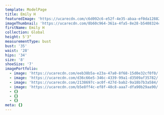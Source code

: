 ```yaml
---
template: ModelPage
title: Emily H
featuredImage: 'https://ucarecdn.com/c6d092c6-e52f-4e35-abaa-ef0da128823d/'
imageThumbnail: 'https://ucarecdn.com/8b60c964-361a-4fa5-8e28-b5408324c263/'
firstName: Emily H
collection: Global
height: 5'3"
measurementType: bust
bust: '35'
waist: '28'
hips: '34'
size: '8'
shoeSize: '7'
imagePortfolio:
  - image: 'https://ucarecdn.com/eeb38b5a-e23a-47a0-8f68-15d0e32cf0f0/'
  - image: 'https://ucarecdn.com/d36c66e5-346c-4339-99a1-d3509af35782/'
  - image: 'https://ucarecdn.com/2138697c-ac0f-427d-bab2-9a18b7b3a584/'
  - image: 'https://ucarecdn.com/b5e8ff4c-ef8f-48c8-aaa7-dfa90b29aa90/'
  - {}
  - {}
  - {}
meta: {}
---
```


